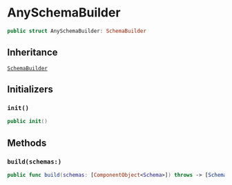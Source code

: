 # AnySchemaBuilder

``` swift
public struct AnySchemaBuilder: SchemaBuilder
```

## Inheritance

[`SchemaBuilder`](./SchemaBuilder)

## Initializers

### `init()`

``` swift
public init()
```

## Methods

### `build(schemas:)`

``` swift
public func build(schemas: [ComponentObject<Schema>]) throws -> [SchemaObjectNode]
```
